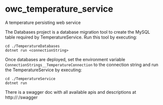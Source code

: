 # owc_temperature_service
A temperature persisting web service

The Databases project is a database migration tool to create the MySQL table required by TemperatureService. Run this tool by executing:
```
cd ./TemperatureDatabases
dotnet run <connectionString>
```

Once databases are deployed, set the environment variable `ConnectionStrings__TemperatureConnection` to the connection string and run the TemperatureService by executing:

```
cd ./TemperatureService
dotnet run
```
There is a swagger doc with all available apis and descriptions at http://<hostname>:<port>/swagger
